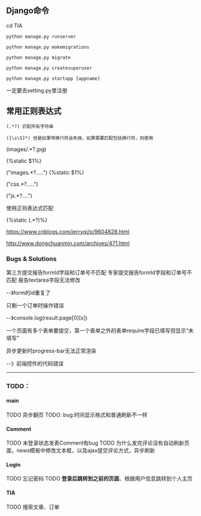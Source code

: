 ## Django命令

cd TIA

`python manage.py runserver`

`python manage.py makemigrations`

`python manage.py migrate`

`python manage.py createsuperuser`

`python manage.py startapp [appname]`

一定要去setting.py里注册

## 常用正则表达式

`(.*?) 匹配所有字符串`

`([\s\S]*) 但是如果带换行符会失效，如果需要匹配包括换行符，则使用`

(images/.*?.jpg)

{%static $1%}

("images.*?.\....") {%static $1%}

("css.*?.\....")

("js.*?.\...")

使用正则表达式匹配

\{%static (.*?)%\}

https://www.cnblogs.com/jerryqi/p/9604828.html

http://www.dongchuanmin.com/archives/471.html

### Bugs & Solutions

第三方提交报告formId字段和订单号不匹配
专家提交报告formId字段和订单号不匹配
报告textarea字段无法修改

--》form的id重复了


只剩一个订单时操作错误

--》console.log(result.page[0][x])

一个页面有多个表单要提交，第一个表单之外的表单require字段已填写但显示“未填写”

异步更新时progress-bar无法正常渲染

--》前端控件的代码错误

---

### TODO：

#### main
TODO 异步翻页
TODO: bug:时间显示格式和普通刷新不一样

#### Comment
TODO 未登录状态发表Comment有bug
TODO 为什么发完评论没有自动刷新页面，news模板中修改文本框，以及ajax提交评论方式，异步刷新

#### Login
TODO 忘记密码
TODO **登录后跳转到之前的页面**、根据用户信息跳转到个人主页

#### TIA
TODO 搜索文章、订单